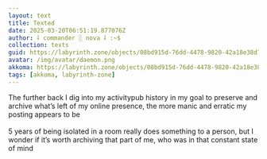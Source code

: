 ```yaml
---
layout: text
title: Texted
date: 2025-03-20T06:51:19.877076Z
author: ⸸ commander ░ nova ⸸ :~$
collection: texts
guid: https://labyrinth.zone/objects/08bd915d-76dd-4478-9820-42a18e38d73e
avatar: /img/avatar/daemon.png
akkoma: https://labyrinth.zone/objects/08bd915d-76dd-4478-9820-42a18e38d73e
tags: [akkoma, labyrinth-zone]
---
```


<p>The further back I dig into my activitypub history in my goal to preserve and archive what’s left of my online presence, the more manic and erratic my posting appears to be <br><br>5 years of being isolated in a room really does something to a person, but I wonder if it’s worth archiving that part of me, who was in that constant state of mind</p>
